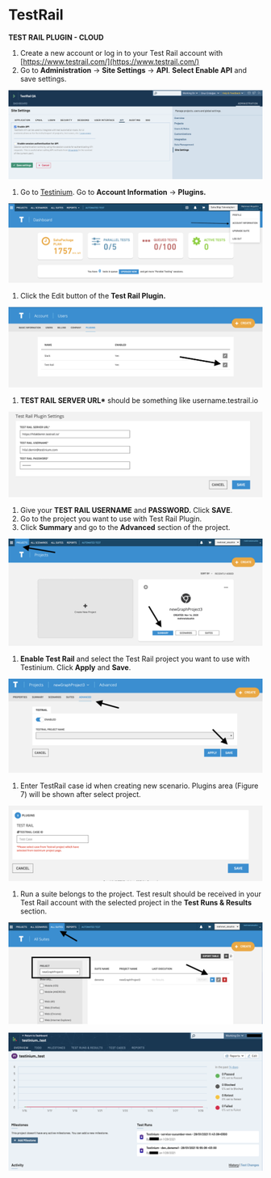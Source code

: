 # TestRail

**TEST RAIL PLUGIN - CLOUD**

1. Create a new account or log in to your Test Rail account with [https://www.testrail.com/](https://www.testrail.com/)
2. Go to **Administration** -> **Site Settings** -> **API**. **Select Enable API** and save settings.

![](<../../.gitbook/assets/Screenshot 2025-03-04 at 10.33.40.png>)

1. Go to [Testinium](https://testinium.io). Go to **Account Information** -> **Plugins.**

![](../../.gitbook/assets/3)

1. Click the Edit button of the **Test Rail Plugin.**

![](<../../.gitbook/assets/4 (1)>)

1. **TEST RAIL SERVER URL\*** should be something like username.testrail.io

![](<../../.gitbook/assets/5 (1)>)

1. Give your **TEST RAIL USERNAME** and **PASSWORD.** Click **SAVE**.
2. Go to the project you want to use with Test Rail Plugin.
3. Click **Summary** and go to the **Advanced** section of the project.

![](<../../.gitbook/assets/6 (3)>)

1. **Enable Test Rail** and select the Test Rail project you want to use with Testinium. Click **Apply** and **Save**.

![](../../.gitbook/assets/7)

1. Enter TestRail case id when creating new scenario. Plugins area (Figure 7) will be shown after select project.

![](<../../.gitbook/assets/8 (2)>)

1. Run a suite belongs to the project. Test result should be received in your Test Rail account with the selected project in the **Test Runs & Results** section.

![](../../.gitbook/assets/9)

![](<../../.gitbook/assets/10 (3)>)
